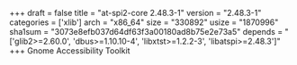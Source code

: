 +++
draft = false
title = "at-spi2-core 2.48.3-1"
version = "2.48.3-1"
categories = ['xlib']
arch = "x86_64"
size = "330892"
usize = "1870996"
sha1sum = "3073e8efb037d64df63f3a00180ad8b75e2e73a5"
depends = "['glib2>=2.60.0', 'dbus>=1.10.10-4', 'libxtst>=1.2.2-3', 'libatspi>=2.48.3']"
+++
Gnome Accessibility Toolkit